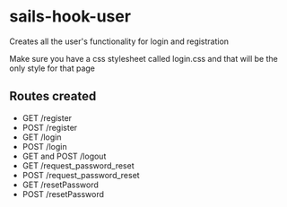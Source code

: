 # sails-hook-user

Creates all the user's functionality for login and registration

Make sure you have a css stylesheet called login.css and that will be the only style for that page

## Routes created
- GET /register
- POST /register
- GET /login
- POST /login
- GET and POST /logout
- GET /request_password_reset
- POST /request_password_reset
- GET /resetPassword
- POST /resetPassword
